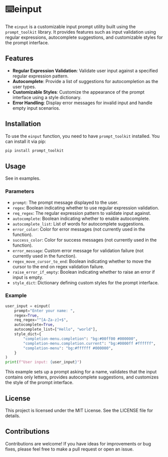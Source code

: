# ⌨️einput

The `einput` is a customizable input prompt utility built using the `prompt_toolkit` library. It provides features such as input validation using regular expressions, autocomplete suggestions, and customizable styles for the prompt interface.

## Features

- **Regular Expression Validation**: Validate user input against a specified regular expression pattern.
- **Autocomplete**: Provide a list of suggestions for autocompletion as the user types.
- **Customizable Styles**: Customize the appearance of the prompt interface using a style dictionary.
- **Error Handling**: Display error messages for invalid input and handle empty input scenarios.

## Installation

To use the `einput` function, you need to have `prompt_toolkit` installed. You can install it via pip:

```bash
pip install prompt_toolkit
```

## Usage

See in examples.

### Parameters

- `prompt`: The prompt message displayed to the user.
- `regex`: Boolean indicating whether to use regular expression validation.
- `req_regex`: The regular expression pattern to validate input against.
- `autocomplete`: Boolean indicating whether to enable autocomplete.
- `autocomplete_list`: List of words for autocomplete suggestions.
- `error_color`: Color for error messages (not currently used in the function).
- `success_color`: Color for success messages (not currently used in the function).
- `error_message`: Custom error message for validation failure (not currently used in the function).
- `regex_move_cursor_to_end`: Boolean indicating whether to move the cursor to the end on regex validation failure.
- `raise_error_if_empty`: Boolean indicating whether to raise an error if input is empty.
- `style_dict`: Dictionary defining custom styles for the prompt interface.

### Example

```python
user_input = einput(
    prompt="Enter your name: ",
    regex=True,
    req_regex="^[A-Za-z]+$",
    autocomplete=True,
    autocomplete_list=["Hello", "world"],
    style_dict={
        "completion-menu.completion": "bg:#00ff00 #000000",
        "completion-menu.completion.current": "bg:#0000ff #ffffff",
        "completion-menu": "bg:#ffffff #000000",
    }
)
print(f"User input: {user_input}")
```

This example sets up a prompt asking for a name, validates that the input contains only letters, provides autocomplete suggestions, and customizes the style of the prompt interface.

## License

This project is licensed under the MIT License. See the LICENSE file for details.

## Contributions
Contributions are welcome! If you have ideas for improvements or bug fixes, please feel free to make a pull request or open an issue.